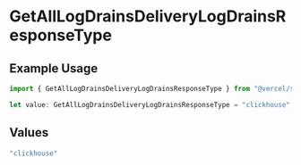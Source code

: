 # GetAllLogDrainsDeliveryLogDrainsResponseType

## Example Usage

```typescript
import { GetAllLogDrainsDeliveryLogDrainsResponseType } from "@vercel/sdk/models/getalllogdrainsop.js";

let value: GetAllLogDrainsDeliveryLogDrainsResponseType = "clickhouse";
```

## Values

```typescript
"clickhouse"
```